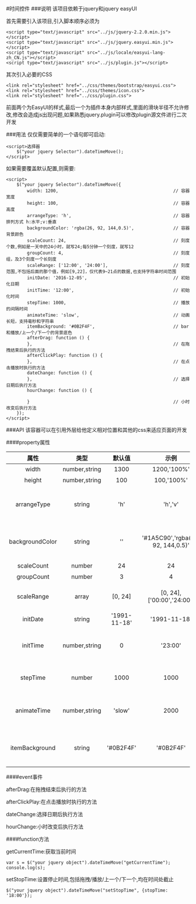 #时间控件
###说明
该项目依赖于jquery和jquery easyUI

首先需要引入该项目,引入脚本顺序必须为

```
<script type="text/javascript" src="../js/jquery-2.2.0.min.js"></script>
<script type="text/javascript" src="../js/jquery.easyui.min.js"></script>
<script type="text/javascript" src="../js/locale/easyui-lang-zh_CN.js"></script>
<script type="text/javascript" src="../js/plugin.js"></script>  
```
其次引入必要的CSS
```
<link rel="stylesheet" href="../css/themes/bootstrap/easyui.css">
<link rel="stylesheet" href="../css/themes/icon.css">
<link rel="stylesheet" href="../css/plugin.css">
```
前面两个为EasyUI的样式,最后一个为插件本身内部样式,里面的滑块半径不允许修改,修改会造成js出现问题,如果熟悉jquery.plugin可以修改plugin源文件进行二次开发

###用法
仅仅需要简单的一个语句即可启动:

```
<script>选择器
    $("your jquery Selector").dateTimeMove();
</script>
```
如果需要覆盖默认配置,则需要:
```
<script>
    $("your jquery Selector").dateTimeMove({
        width: 1200,                                            // 容器宽度
        height: 100,                                            // 容器高度
        arrangeType: 'h',                                       // 容器排列方式 h:水平;v:垂直
        backgroundColor: 'rgba(26, 92, 144,0.5)',               // 容器背景颜色
        scaleCount: 24,                                         // 刻度个数,例如是一天中的24小时，就写24;每5分钟一个刻度，就写12
        groupCount: 4,                                          // 刻度组，及3个刻度一个长刻度
        scaleRange: ['12:00', '24:00'],                         // 刻度范围,不包括后面的那个值，例如[9,22]，仅代表9~21点的数据,也支持字符串时间范围
        initDate: '2016-12-05',                                 // 初始化日期
        initTime: '12:00',                                      // 初始化时间
        stepTime: 1000,                                         // 播放的间隔时间
        animateTime: 'slow',                                    // 动画长短，支持毫秒和字符串
        itemBackground: '#0B2F4F',                              // bar和播放/上一个/下一个的背景底色
        afterDrag: function () {
        },                                                      // 在拖拽结束后执行的方法
        afterClickPlay: function () {
        },                                                      // 在点击播放时执行的方法
        dateChange: function () {
        },                                                      // 选择日期后执行方法
        hourChange: function () {

        }                                                       // 小时改变后执行方法
    });
</script>

```

###API
该容器可以在引用外层给他定义相对位置和其他的css来适应页面的开发

####property属性

| 属性           |类型                  |默认值        |示例            | 说明  |
| :--------------:|:------------------:|:-----------:|:-------------:| :-----|
| width             | number,string     | 1300        | 1200,'100%' |容器宽度
| height            | number,string     | 100         | 100,'100%'  |容器高度
| arrangeType       | string            | 'h'         | 'h','v'     |容器排列,只支持这2种,h为水平排列,v为垂直排列
| backgroundColor   | string            | ''          | '#1A5C90','rgba(26, 92, 144,0.5)' |容器背景颜色,填入符合css规范的背景属性即可
| scaleCount        | number            | 24          | 24          |刻度线个数
| groupCount        | number            | 3           | 4           |刻度线分组数
| scaleRange        | array             | [0, 24]     | [0, 24],['00:00','24:00'] |显示的时间范围,时间不包括后者
| initDate          | string            | '1991-11-18'| '1991-11-18'|初始化日期
| initTime          | number,string     | 0           | '23:00'     |初始化时间,但是需要和scaleRange保持一致格式
| stepTime          | number            | 1000        | 1000        |两次动画间隔时间,单位为毫秒
| animateTime       | number,string     | 'slow'      | 2000        |动画播放时间,支持毫秒和特征字符串'fast','slow'
| itemBackground    | string            | '#0B2F4F'   | '#0B2F4F'   |bar/播放/上一个/下一个/刻度线的背景底色

####event事件

afterDrag:在拖拽结束后执行的方法

afterClickPlay:在点击播放时执行的方法

dateChange:选择日期后执行方法

hourChange:小时改变后执行方法

####function方法

getCurrentTime:获取当前时间
```$xslt
var s = $("your jquery object").dateTimeMove("getCurrentTime");
console.log(s);
```

setStopTime:设置停止时间,包括拖拽/播放/上一个/下一个,均在时间处截止

```$xslt
$("your jquery object").dateTimeMove("setStopTime", {stopTime: '18:00'});
```